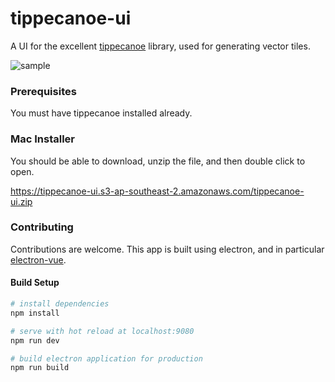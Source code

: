 # tippecanoe-ui
A UI for the excellent [tippecanoe](https://github.com/mapbox/tippecanoe) library, used for generating vector tiles.

![sample](sample.gif)


### Prerequisites
You must have tippecanoe installed already.

### Mac Installer 
You should be able to download, unzip the file, and then double click to open.

https://tippecanoe-ui.s3-ap-southeast-2.amazonaws.com/tippecanoe-ui.zip



### Contributing
Contributions are welcome. This app is built using electron, and in particular [electron-vue](https://simulatedgreg.gitbooks.io/electron-vue/content/en/).

#### Build Setup

``` bash
# install dependencies
npm install

# serve with hot reload at localhost:9080
npm run dev

# build electron application for production
npm run build

```